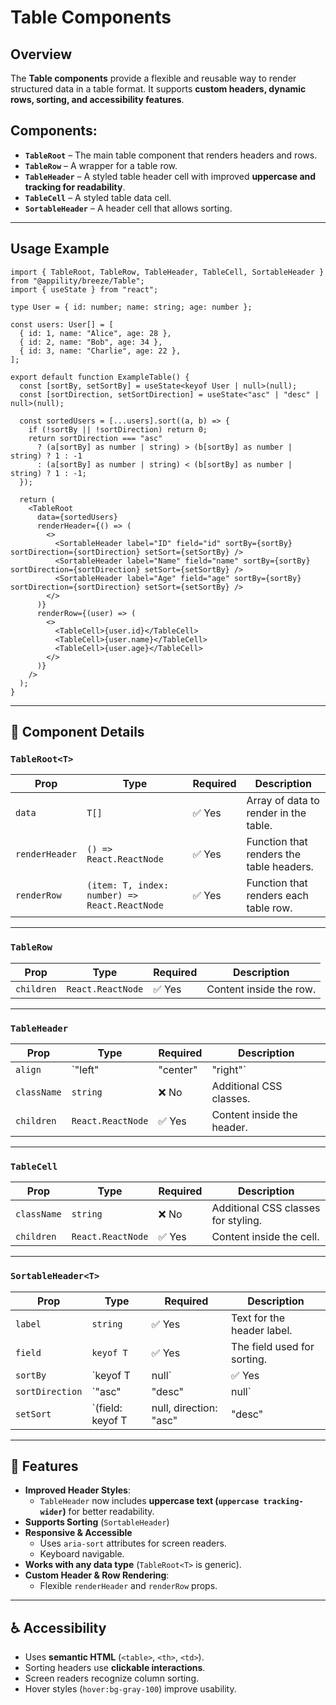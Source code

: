 # Table Components

## Overview

The **Table components** provide a flexible and reusable way to render structured data in a table format. It supports **custom headers, dynamic rows, sorting, and accessibility features**.

## Components:
- **`TableRoot`** – The main table component that renders headers and rows.
- **`TableRow`** – A wrapper for a table row.
- **`TableHeader`** – A styled table header cell with improved **uppercase and tracking for readability**.
- **`TableCell`** – A styled table data cell.
- **`SortableHeader`** – A header cell that allows sorting.

---

## **Usage Example**

```tsx
import { TableRoot, TableRow, TableHeader, TableCell, SortableHeader } from "@appility/breeze/Table";
import { useState } from "react";

type User = { id: number; name: string; age: number };

const users: User[] = [
  { id: 1, name: "Alice", age: 28 },
  { id: 2, name: "Bob", age: 34 },
  { id: 3, name: "Charlie", age: 22 },
];

export default function ExampleTable() {
  const [sortBy, setSortBy] = useState<keyof User | null>(null);
  const [sortDirection, setSortDirection] = useState<"asc" | "desc" | null>(null);

  const sortedUsers = [...users].sort((a, b) => {
    if (!sortBy || !sortDirection) return 0;
    return sortDirection === "asc"
      ? (a[sortBy] as number | string) > (b[sortBy] as number | string) ? 1 : -1
      : (a[sortBy] as number | string) < (b[sortBy] as number | string) ? 1 : -1;
  });

  return (
    <TableRoot
      data={sortedUsers}
      renderHeader={() => (
        <>
          <SortableHeader label="ID" field="id" sortBy={sortBy} sortDirection={sortDirection} setSort={setSortBy} />
          <SortableHeader label="Name" field="name" sortBy={sortBy} sortDirection={sortDirection} setSort={setSortBy} />
          <SortableHeader label="Age" field="age" sortBy={sortBy} sortDirection={sortDirection} setSort={setSortBy} />
        </>
      )}
      renderRow={(user) => (
        <>
          <TableCell>{user.id}</TableCell>
          <TableCell>{user.name}</TableCell>
          <TableCell>{user.age}</TableCell>
        </>
      )}
    />
  );
}
```

---

## 📌 **Component Details**

### `TableRoot<T>`

| Prop          | Type                                  | Required | Description |
|--------------|--------------------------------------|----------|-------------|
| `data`       | `T[]`                                | ✅ Yes   | Array of data to render in the table. |
| `renderHeader` | `() => React.ReactNode`             | ✅ Yes   | Function that renders the table headers. |
| `renderRow`  | `(item: T, index: number) => React.ReactNode` | ✅ Yes   | Function that renders each table row. |

---

### `TableRow`

| Prop      | Type              | Required | Description |
|----------|------------------|----------|-------------|
| `children` | `React.ReactNode` | ✅ Yes   | Content inside the row. |

---

### `TableHeader`

| Prop      | Type              | Required | Description |
|----------|------------------|----------|-------------|
| `align`   | `"left" | "center" | "right"` | ❌ No    | Aligns text inside the header cell. Default is `"left"`. |
| `className` | `string`       | ❌ No    | Additional CSS classes. |
| `children` | `React.ReactNode` | ✅ Yes   | Content inside the header. |

---

### `TableCell`

| Prop      | Type              | Required | Description |
|----------|------------------|----------|-------------|
| `className` | `string`       | ❌ No    | Additional CSS classes for styling. |
| `children` | `React.ReactNode` | ✅ Yes   | Content inside the cell. |

---

### `SortableHeader<T>`

| Prop          | Type                                  | Required | Description |
|--------------|--------------------------------------|----------|-------------|
| `label`      | `string`                             | ✅ Yes   | Text for the header label. |
| `field`      | `keyof T`                            | ✅ Yes   | The field used for sorting. |
| `sortBy`     | `keyof T | null`                     | ✅ Yes   | Currently sorted column. |
| `sortDirection` | `"asc" | "desc" | null`           | ✅ Yes   | Current sort direction. |
| `setSort`    | `(field: keyof T | null, direction: "asc" | "desc" | null) => void` | ✅ Yes | Function to update sorting state. |

---

## 🔹 **Features**
- **Improved Header Styles**:
  - `TableHeader` now includes **uppercase text (`uppercase tracking-wider`)** for better readability.
- **Supports Sorting** (`SortableHeader`)
- **Responsive & Accessible**
  - Uses `aria-sort` attributes for screen readers.
  - Keyboard navigable.
- **Works with any data type** (`TableRoot<T>` is generic).
- **Custom Header & Row Rendering**:
  - Flexible `renderHeader` and `renderRow` props.

---

## ♿ **Accessibility**
- Uses **semantic HTML** (`<table>`, `<th>`, `<td>`).
- Sorting headers use **clickable interactions**.
- Screen readers recognize column sorting.
- Hover styles (`hover:bg-gray-100`) improve usability.

